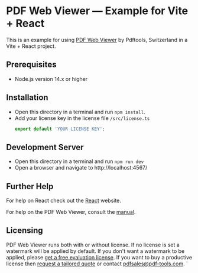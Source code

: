 # PDF Web Viewer — Example for Vite + React

This is an example for using [PDF Web Viewer](https://www.pdf-tools.com/products/viewing-printing/pdf-web-viewer/) by Pdftools, Switzerland in a Vite + React project.

## Prerequisites

- Node.js version 14.x or higher

## Installation

- Open this directory in a terminal and run `npm install`.
- Add your license key in the license file `/src/license.ts`
  ```typescript
  export default 'YOUR LICENSE KEY';
  ```

## Development Server

- Open this directory in a terminal and run `npm run dev`
- Open a browser and navigate to http://localhost:4567/

## Further Help

For help on React check out the [React](https://reactjs.org/) website.

For help on the PDF Web Viewer, consult the [manual](https://www.pdf-tools.com/public/downloads/manuals/PdfWebViewer.pdf).

## Licensing

PDF Web Viewer runs both with or without license. If no license is set a watermark will be applied by default. If you don't want a watermark to be applied, please [get a free evaluation license](https://www.pdf-tools.com/free-trial/?product_code=_VIEWWEB). If you want to buy a productive license then [request a tailored quote](https://www.pdf-tools.com/contact/?product_code=_VIEWWEB) or contact pdfsales@pdf-tools.com.
`
